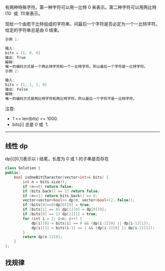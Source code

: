 有两种特殊字符。第一种字符可以用一比特 0 来表示。第二种字符可以用两比特(10  或  11)来表示。

现给一个由若干比特组成的字符串。问最后一个字符是否必定为一个一比特字符。给定的字符串总是由 0 结束。

```cpp
示例 1:

输入:
bits = [1, 0, 0]
输出: True
解释:
唯一的编码方式是一个两比特字符和一个一比特字符。所以最后一个字符是一比特字符。
示例 2:

输入:
bits = [1, 1, 1, 0]
输出: False
解释:
唯一的编码方式是两比特字符和两比特字符。所以最后一个字符不是一比特字符。
```

注意:

- 1 <= len(bits) <= 1000.
- bits[i] 总是 0 或  1.

---

## 线性 dp

dp[i][0,1]表示以 i 结尾，长度为 0 或 1 的子串是否存在

```cpp
class Solution {
public:
    bool isOneBitCharacter(vector<int>& bits) {
        int n = bits.size();
        if (n==0) return false;
        if (bits.back() == 1) return false;
        if (n==1) return bits.back() == 0;
        vector<vector<bool>> dp(n, vector<bool>(2, false));
        if (bits[0]==0)dp[0][0] = true;
        if (bits[1] == 0) dp[1][0] = dp[0][0];
        if (bits[0] == 1) dp[1][1] = true;
        for (int i = 2; i<n; i++) {
            dp[i][0] = bits[i] == 0 && (dp[i-1][0] || dp[i-1][1]);
            dp[i][1] = bits[i-1] == 1 && (dp[i-2][0] || dp[i-2][1]);
        }
        return dp[n-1][0];
    }
};
```

## 找规律
